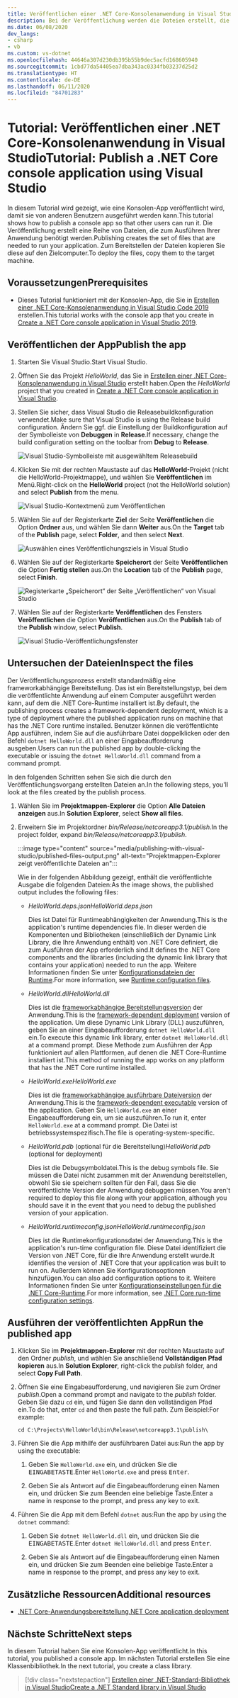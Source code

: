 ```yaml
---
title: Veröffentlichen einer .NET Core-Konsolenanwendung in Visual Studio
description: Bei der Veröffentlichung werden die Dateien erstellt, die zum Ausführen Ihrer .NET Core-Anwendung benötigt werden.
ms.date: 06/08/2020
dev_langs:
- csharp
- vb
ms.custom: vs-dotnet
ms.openlocfilehash: 44646a307d230db395b55b9dec5acfd168605940
ms.sourcegitcommit: 1cbd77da54405ea7dba343ac0334fb03237d25d2
ms.translationtype: HT
ms.contentlocale: de-DE
ms.lasthandoff: 06/11/2020
ms.locfileid: "84701283"
---
```

# <a name="tutorial-publish-a-net-core-console-application-using-visual-studio"></a><span data-ttu-id="04055-103">Tutorial: Veröffentlichen einer .NET Core-Konsolenanwendung in Visual Studio</span><span class="sxs-lookup"><span data-stu-id="04055-103">Tutorial: Publish a .NET Core console application using Visual Studio</span></span>

<span data-ttu-id="04055-104">In diesem Tutorial wird gezeigt, wie eine Konsolen-App veröffentlicht wird, damit sie von anderen Benutzern ausgeführt werden kann.</span><span class="sxs-lookup"><span data-stu-id="04055-104">This tutorial shows how to publish a console app so that other users can run it.</span></span> <span data-ttu-id="04055-105">Die Veröffentlichung erstellt eine Reihe von Dateien, die zum Ausführen Ihrer Anwendung benötigt werden.</span><span class="sxs-lookup"><span data-stu-id="04055-105">Publishing creates the set of files that are needed to run your application.</span></span> <span data-ttu-id="04055-106">Zum Bereitstellen der Dateien kopieren Sie diese auf den Zielcomputer.</span><span class="sxs-lookup"><span data-stu-id="04055-106">To deploy the files, copy them to the target machine.</span></span>

## <a name="prerequisites"></a><span data-ttu-id="04055-107">Voraussetzungen</span><span class="sxs-lookup"><span data-stu-id="04055-107">Prerequisites</span></span>

- <span data-ttu-id="04055-108">Dieses Tutorial funktioniert mit der Konsolen-App, die Sie in [Erstellen einer .NET Core-Konsolenanwendung in Visual Studio Code 2019](with-visual-studio.md) erstellen.</span><span class="sxs-lookup"><span data-stu-id="04055-108">This tutorial works with the console app that you create in [Create a .NET Core console application in Visual Studio 2019](with-visual-studio.md).</span></span>

## <a name="publish-the-app"></a><span data-ttu-id="04055-109">Veröffentlichen der App</span><span class="sxs-lookup"><span data-stu-id="04055-109">Publish the app</span></span>

1. <span data-ttu-id="04055-110">Starten Sie Visual Studio.</span><span class="sxs-lookup"><span data-stu-id="04055-110">Start Visual Studio.</span></span>

1. <span data-ttu-id="04055-111">Öffnen Sie das Projekt *HelloWorld*, das Sie in [Erstellen einer .NET Core-Konsolenanwendung in Visual Studio](with-visual-studio.md) erstellt haben.</span><span class="sxs-lookup"><span data-stu-id="04055-111">Open the *HelloWorld* project that you created in [Create a .NET Core console application in Visual Studio](with-visual-studio.md).</span></span>

1. <span data-ttu-id="04055-112">Stellen Sie sicher, dass Visual Studio die Releasebuildkonfiguration verwendet.</span><span class="sxs-lookup"><span data-stu-id="04055-112">Make sure that Visual Studio is using the Release build configuration.</span></span> <span data-ttu-id="04055-113">Ändern Sie ggf. die Einstellung der Buildkonfiguration auf der Symbolleiste von **Debuggen** in **Release**.</span><span class="sxs-lookup"><span data-stu-id="04055-113">If necessary, change the build configuration setting on the toolbar from **Debug** to **Release**.</span></span>

   ![Visual Studio-Symbolleiste mit ausgewähltem Releasebuild](media/publishing-with-visual-studio/visual-studio-toolbar-release.png)

1. <span data-ttu-id="04055-115">Klicken Sie mit der rechten Maustaste auf das **HelloWorld**-Projekt (nicht die HelloWorld-Projektmappe), und wählen Sie **Veröffentlichen** im Menü.</span><span class="sxs-lookup"><span data-stu-id="04055-115">Right-click on the **HelloWorld** project (not the HelloWorld solution) and select **Publish** from the menu.</span></span>

   ![Visual Studio-Kontextmenü zum Veröffentlichen](media/publishing-with-visual-studio/publish-context-menu.png)

1. <span data-ttu-id="04055-117">Wählen Sie auf der Registerkarte **Ziel** der Seite **Veröffentlichen** die Option **Ordner** aus, und wählen Sie dann **Weiter** aus.</span><span class="sxs-lookup"><span data-stu-id="04055-117">On the **Target** tab of the **Publish** page, select **Folder**, and then select **Next**.</span></span>

   ![Auswählen eines Veröffentlichungsziels in Visual Studio](media/publishing-with-visual-studio/pick-publish-target.png)

1. <span data-ttu-id="04055-119">Wählen Sie auf der Registerkarte **Speicherort** der Seite **Veröffentlichen** die Option **Fertig stellen** aus.</span><span class="sxs-lookup"><span data-stu-id="04055-119">On the **Location** tab of the **Publish** page, select **Finish**.</span></span>

   ![Registerkarte „Speicherort“ der Seite „Veröffentlichen“ von Visual Studio](media/publishing-with-visual-studio/publish-page-loc-tab.png)

1. <span data-ttu-id="04055-121">Wählen Sie auf der Registerkarte **Veröffentlichen** des Fensters **Veröffentlichen** die Option **Veröffentlichen** aus.</span><span class="sxs-lookup"><span data-stu-id="04055-121">On the **Publish** tab of the **Publish** window, select **Publish**.</span></span>

   ![Visual Studio-Veröffentlichungsfenster](media/publishing-with-visual-studio/publish-page.png)

## <a name="inspect-the-files"></a><span data-ttu-id="04055-123">Untersuchen der Dateien</span><span class="sxs-lookup"><span data-stu-id="04055-123">Inspect the files</span></span>

<span data-ttu-id="04055-124">Der Veröffentlichungsprozess erstellt standardmäßig eine frameworkabhängige Bereitstellung. Das ist ein Bereitstellungstyp, bei dem die veröffentlichte Anwendung auf einem Computer ausgeführt werden kann, auf dem die .NET Core-Runtime installiert ist.</span><span class="sxs-lookup"><span data-stu-id="04055-124">By default, the publishing process creates a framework-dependent deployment, which is a type of deployment where the published application runs on machine that has the .NET Core runtime installed.</span></span> <span data-ttu-id="04055-125">Benutzer können die veröffentlichte App ausführen, indem Sie auf die ausführbare Datei doppelklicken oder den Befehl `dotnet HelloWorld.dll` an einer Eingabeaufforderung ausgeben.</span><span class="sxs-lookup"><span data-stu-id="04055-125">Users can run the published app by double-clicking the executable or issuing the `dotnet HelloWorld.dll` command from a command prompt.</span></span>

<span data-ttu-id="04055-126">In den folgenden Schritten sehen Sie sich die durch den Veröffentlichungsvorgang erstellten Dateien an.</span><span class="sxs-lookup"><span data-stu-id="04055-126">In the following steps, you'll look at the files created by the publish process.</span></span>

1. <span data-ttu-id="04055-127">Wählen Sie im **Projektmappen-Explorer** die Option **Alle Dateien anzeigen** aus.</span><span class="sxs-lookup"><span data-stu-id="04055-127">In **Solution Explorer**, select **Show all files**.</span></span>

1. <span data-ttu-id="04055-128">Erweitern Sie im Projektordner *bin/Release/netcoreapp3.1/publish*.</span><span class="sxs-lookup"><span data-stu-id="04055-128">In the project folder, expand *bin/Release/netcoreapp3.1/publish*.</span></span>

   :::image type="content" source="media/publishing-with-visual-studio/published-files-output.png" alt-text="Projektmappen-Explorer zeigt veröffentlichte Dateien an":::

   <span data-ttu-id="04055-130">Wie in der folgenden Abbildung gezeigt, enthält die veröffentlichte Ausgabe die folgenden Dateien:</span><span class="sxs-lookup"><span data-stu-id="04055-130">As the image shows, the published output includes the following files:</span></span>

   * <span data-ttu-id="04055-131">*HelloWorld.deps.json*</span><span class="sxs-lookup"><span data-stu-id="04055-131">*HelloWorld.deps.json*</span></span>

      <span data-ttu-id="04055-132">Dies ist Datei für Runtimeabhängigkeiten der Anwendung.</span><span class="sxs-lookup"><span data-stu-id="04055-132">This is the application's runtime dependencies file.</span></span> <span data-ttu-id="04055-133">In dieser werden die Komponenten und Bibliotheken (einschließlich der Dynamic Link Library, die Ihre Anwendung enthält) von .NET Core definiert, die zum Ausführen der App erforderlich sind.</span><span class="sxs-lookup"><span data-stu-id="04055-133">It defines the .NET Core components and the libraries (including the dynamic link library that contains your application) needed to run the app.</span></span> <span data-ttu-id="04055-134">Weitere Informationen finden Sie unter [Konfigurationsdateien der Runtime](https://github.com/dotnet/cli/blob/85ca206d84633d658d7363894c4ea9d59e515c1a/Documentation/specs/runtime-configuration-file.md).</span><span class="sxs-lookup"><span data-stu-id="04055-134">For more information, see [Runtime configuration files](https://github.com/dotnet/cli/blob/85ca206d84633d658d7363894c4ea9d59e515c1a/Documentation/specs/runtime-configuration-file.md).</span></span>

   * <span data-ttu-id="04055-135">*HelloWorld.dll*</span><span class="sxs-lookup"><span data-stu-id="04055-135">*HelloWorld.dll*</span></span>

      <span data-ttu-id="04055-136">Dies ist die [frameworkabhängige Bereitstellungsversion](../deploying/deploy-with-cli.md#framework-dependent-deployment) der Anwendung.</span><span class="sxs-lookup"><span data-stu-id="04055-136">This is the [framework-dependent deployment](../deploying/deploy-with-cli.md#framework-dependent-deployment) version of the application.</span></span> <span data-ttu-id="04055-137">Um diese Dynamic Link Library (DLL) auszuführen, geben Sie an einer Eingabeaufforderung `dotnet HelloWorld.dll` ein.</span><span class="sxs-lookup"><span data-stu-id="04055-137">To execute this dynamic link library, enter `dotnet HelloWorld.dll` at a command prompt.</span></span> <span data-ttu-id="04055-138">Diese Methode zum Ausführen der App funktioniert auf allen Plattformen, auf denen die .NET Core-Runtime installiert ist.</span><span class="sxs-lookup"><span data-stu-id="04055-138">This method of running the app works on any platform that has the .NET Core runtime installed.</span></span>

   * <span data-ttu-id="04055-139">*HelloWorld.exe*</span><span class="sxs-lookup"><span data-stu-id="04055-139">*HelloWorld.exe*</span></span>

      <span data-ttu-id="04055-140">Dies ist die [frameworkabhängige ausführbare Dateiversion](../deploying/deploy-with-cli.md#framework-dependent-executable) der Anwendung.</span><span class="sxs-lookup"><span data-stu-id="04055-140">This is the [framework-dependent executable](../deploying/deploy-with-cli.md#framework-dependent-executable) version of the application.</span></span> <span data-ttu-id="04055-141">Geben Sie `HelloWorld.exe` an einer Eingabeaufforderung ein, um sie auszuführen.</span><span class="sxs-lookup"><span data-stu-id="04055-141">To run it, enter `HelloWorld.exe` at a command prompt.</span></span> <span data-ttu-id="04055-142">Die Datei ist betriebssystemspezifisch.</span><span class="sxs-lookup"><span data-stu-id="04055-142">The file is operating-system-specific.</span></span>

   * <span data-ttu-id="04055-143">*HelloWorld.pdb* (optional für die Bereitstellung)</span><span class="sxs-lookup"><span data-stu-id="04055-143">*HelloWorld.pdb* (optional for deployment)</span></span>

      <span data-ttu-id="04055-144">Dies ist die Debugsymboldatei.</span><span class="sxs-lookup"><span data-stu-id="04055-144">This is the debug symbols file.</span></span> <span data-ttu-id="04055-145">Sie müssen die Datei nicht zusammen mit der Anwendung bereitstellen, obwohl Sie sie speichern sollten für den Fall, dass Sie die veröffentlichte Version der Anwendung debuggen müssen.</span><span class="sxs-lookup"><span data-stu-id="04055-145">You aren't required to deploy this file along with your application, although you should save it in the event that you need to debug the published version of your application.</span></span>

   * <span data-ttu-id="04055-146">*HelloWorld.runtimeconfig.json*</span><span class="sxs-lookup"><span data-stu-id="04055-146">*HelloWorld.runtimeconfig.json*</span></span>

      <span data-ttu-id="04055-147">Dies ist die Runtimekonfigurationsdatei der Anwendung.</span><span class="sxs-lookup"><span data-stu-id="04055-147">This is the application's run-time configuration file.</span></span> <span data-ttu-id="04055-148">Diese Datei identifiziert die Version von .NET Core, für die Ihre Anwendung erstellt wurde.</span><span class="sxs-lookup"><span data-stu-id="04055-148">It identifies the version of .NET Core that your application was built to run on.</span></span> <span data-ttu-id="04055-149">Außerdem können Sie Konfigurationsoptionen hinzufügen.</span><span class="sxs-lookup"><span data-stu-id="04055-149">You can also add configuration options to it.</span></span> <span data-ttu-id="04055-150">Weitere Informationen finden Sie unter [Konfigurationseinstellungen für die .NET Core-Runtime](../run-time-config/index.md#runtimeconfigjson).</span><span class="sxs-lookup"><span data-stu-id="04055-150">For more information, see [.NET Core run-time configuration settings](../run-time-config/index.md#runtimeconfigjson).</span></span>

## <a name="run-the-published-app"></a><span data-ttu-id="04055-151">Ausführen der veröffentlichten App</span><span class="sxs-lookup"><span data-stu-id="04055-151">Run the published app</span></span>

1. <span data-ttu-id="04055-152">Klicken Sie im **Projektmappen-Explorer** mit der rechten Maustaste auf den Ordner *publish*, und wählen Sie anschließend **Vollständigen Pfad kopieren** aus.</span><span class="sxs-lookup"><span data-stu-id="04055-152">In **Solution Explorer**, right-click the *publish* folder, and select **Copy Full Path**.</span></span>

1. <span data-ttu-id="04055-153">Öffnen Sie eine Eingabeaufforderung, und navigieren Sie zum Ordner *publish*.</span><span class="sxs-lookup"><span data-stu-id="04055-153">Open a command prompt and navigate to the *publish* folder.</span></span> <span data-ttu-id="04055-154">Geben Sie dazu `cd` ein, und fügen Sie dann den vollständigen Pfad ein.</span><span class="sxs-lookup"><span data-stu-id="04055-154">To do that, enter `cd` and then paste the full path.</span></span> <span data-ttu-id="04055-155">Zum Beispiel:</span><span class="sxs-lookup"><span data-stu-id="04055-155">For example:</span></span>

   ```
   cd C:\Projects\HelloWorld\bin\Release\netcoreapp3.1\publish\
   ```

1. <span data-ttu-id="04055-156">Führen Sie die App mithilfe der ausführbaren Datei aus:</span><span class="sxs-lookup"><span data-stu-id="04055-156">Run the app by using the executable:</span></span>

   1. <span data-ttu-id="04055-157">Geben Sie `HelloWorld.exe` ein, und drücken Sie die <kbd>EINGABETASTE</kbd>.</span><span class="sxs-lookup"><span data-stu-id="04055-157">Enter `HelloWorld.exe` and press <kbd>Enter</kbd>.</span></span>

   1. <span data-ttu-id="04055-158">Geben Sie als Antwort auf die Eingabeaufforderung einen Namen ein, und drücken Sie zum Beenden eine beliebige Taste.</span><span class="sxs-lookup"><span data-stu-id="04055-158">Enter a name in response to the prompt, and press any key to exit.</span></span>

1. <span data-ttu-id="04055-159">Führen Sie die App mit dem Befehl `dotnet` aus:</span><span class="sxs-lookup"><span data-stu-id="04055-159">Run the app by using the `dotnet` command:</span></span>

   1. <span data-ttu-id="04055-160">Geben Sie `dotnet HelloWorld.dll` ein, und drücken Sie die <kbd>EINGABETASTE</kbd>.</span><span class="sxs-lookup"><span data-stu-id="04055-160">Enter `dotnet HelloWorld.dll` and press <kbd>Enter</kbd>.</span></span>

   1. <span data-ttu-id="04055-161">Geben Sie als Antwort auf die Eingabeaufforderung einen Namen ein, und drücken Sie zum Beenden eine beliebige Taste.</span><span class="sxs-lookup"><span data-stu-id="04055-161">Enter a name in response to the prompt, and press any key to exit.</span></span>

## <a name="additional-resources"></a><span data-ttu-id="04055-162">Zusätzliche Ressourcen</span><span class="sxs-lookup"><span data-stu-id="04055-162">Additional resources</span></span>

- [<span data-ttu-id="04055-163">.NET Core-Anwendungsbereitstellung</span><span class="sxs-lookup"><span data-stu-id="04055-163">.NET Core application deployment</span></span>](../deploying/index.md)

## <a name="next-steps"></a><span data-ttu-id="04055-164">Nächste Schritte</span><span class="sxs-lookup"><span data-stu-id="04055-164">Next steps</span></span>

<span data-ttu-id="04055-165">In diesem Tutorial haben Sie eine Konsolen-App veröffentlicht.</span><span class="sxs-lookup"><span data-stu-id="04055-165">In this tutorial, you published a console app.</span></span> <span data-ttu-id="04055-166">Im nächsten Tutorial erstellen Sie eine Klassenbibliothek.</span><span class="sxs-lookup"><span data-stu-id="04055-166">In the next tutorial, you create a class library.</span></span>

> [!div class="nextstepaction"]
> [<span data-ttu-id="04055-167">Erstellen einer .NET-Standard-Bibliothek in Visual Studio</span><span class="sxs-lookup"><span data-stu-id="04055-167">Create a .NET Standard library in Visual Studio</span></span>](library-with-visual-studio.md)
